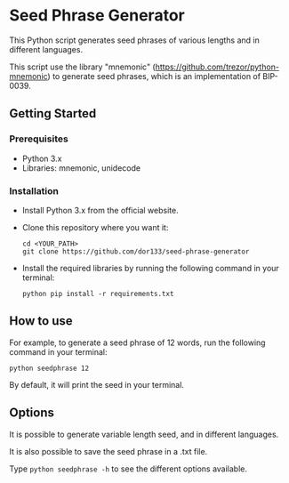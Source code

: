 # Seed Phrase Generator
This Python script generates seed phrases of various lengths and in different languages.

This script use the library "mnemonic" (https://github.com/trezor/python-mnemonic) to generate seed phrases, which is an implementation of BIP-0039.

## Getting Started
### Prerequisites
* Python 3.x
* Libraries: mnemonic, unidecode

### Installation
* Install Python 3.x from the official website.

* Clone this repository where you want it:
    ```
    cd <YOUR_PATH>
    git clone https://github.com/dor133/seed-phrase-generator
    ```

* Install the required libraries by running the following command in your terminal:

    ```
    python pip install -r requirements.txt
    ```

## How to use
For example, to generate a seed phrase of 12 words, run the following command in your terminal:
```
python seedphrase 12
```
By default, it will print the seed in your terminal.

## Options
It is possible to generate variable length seed, and in different languages.

It is also possible to save the seed phrase in a .txt file.

Type `python seedphrase -h` to see the different options available.